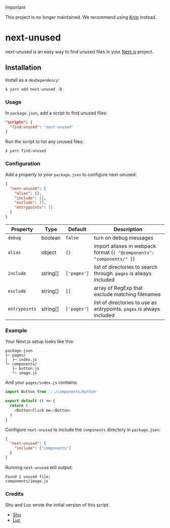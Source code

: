 > [!IMPORTANT]  
> This project is no longer maintained. We recommend using [Knip](https://github.com/webpro-nl/knip) instead.

# next-unused

next-unused is an easy way to find unused files in your [Next.js](https://github.com/zeit/next.js) project.


## Installation

Install as a `devDependency`:

```
$ yarn add next-unused -D
```

### Usage

In `package.json`, add a script to find unused files:

```json
"scripts": {
  "find:unused": "next-unused"
}
```

Run the script to list any unused files:

```
$ yarn find:unused
```

### Configuration

Add a property to your `package.json` to configure next-unused:

```json
{
  "next-unused": {
    "alias": {},
    "include": [],
    "exclude": [],
    "entrypoints": []
  }
}
```

| Property      | Type     | Default   | Description                                                            |
| ------------- | -------- | --------- | ---------------------------------------------------------------------- |
| `debug`       | boolean  | `false`    | turn on debug messages                                                 |
| `alias`       | object   | `{}`        | import aliases in webpack format (`{ "@components": "components/" }`) |
| `include`     | string[] | `['pages']` | list of directories to search through. `pages` is always included      |
| `exclude`     | string[] | `[]`        | array of RegExp that exclude matching filenames                        |
| `entrypoints` | string[] | `['pages']` | list of directories to use as entrypoints. `pages` is always included  |

### Example

Your Next.js setup looks like this:

```
package.json
├─ pages/
│  ├─ index.js
└─ components/
   ├─ button.js
   └─ image.js
```

And your `pages/index.js` contains:

```js
import Button from '../components/button'

export default () => {
  return (
    <Button>Click me</Button>
  )
}
```

Configure `next-unused` to include the `components` directory in `package.json`:

```json
{
  "next-unused": {
    "include": ["components"]
  }
}
```

Running `next-unused` will output:

```
Found 1 unused file:
components/image.js
```

### Credits

Shu and Luc wrote the initial version of this script.

- [Shu](https://twitter.com/shuding_)
- [Luc](https://twitter.com/lucleray)
